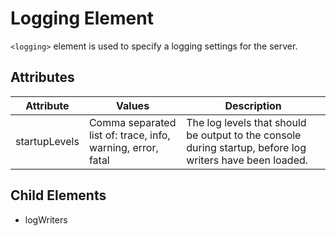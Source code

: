 # Logging Element
`<logging>` element is used to specify a logging settings for the server.

## Attributes
| Attribute | Values | Description |
|-----------|--------|-------------|
| startupLevels | Comma separated list of: trace, info, warning, error, fatal | The log levels that should be output to the console during startup, before log writers have been loaded. |

## Child Elements
- logWriters
